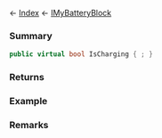 ← [Index](Api-Index) ← [IMyBatteryBlock](Sandbox.ModAPI.Ingame.IMyBatteryBlock)

### Summary

```csharp
public virtual bool IsCharging { ; }
```

### Returns

### Example

### Remarks

